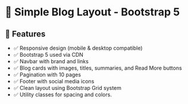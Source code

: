 # 📝 Simple Blog Layout - Bootstrap 5

## 📌 Features

- ✅ Responsive design (mobile & desktop compatible)
- ✅ Bootstrap 5 used via CDN
- ✅ Navbar with brand and links
- ✅ Blog cards with images, titles, summaries, and Read More buttons
- ✅ Pagination with 10 pages
- ✅ Footer with social media icons
- ✅ Clean layout using Bootstrap Grid system
- ✅ Utility classes for spacing and colors.
